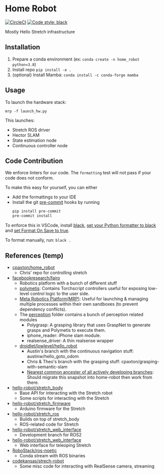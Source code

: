 # Home Robot

[![CircleCI](https://dl.circleci.com/status-badge/img/gh/facebookresearch/home-robot/tree/main.svg?style=shield&circle-token=282f21120e0b390d466913ef0c0a92f0048d52a3)](https://dl.circleci.com/status-badge/redirect/gh/facebookresearch/home-robot/tree/main)
[![Code style: black](https://img.shields.io/badge/code%20style-black-000000.svg)](https://github.com/psf/black)

Mostly Hello Stretch infrastructure

## Installation

1. Prepare a conda environment (ex: `conda create -n home_robot python=3.8`)
1. Install repo `pip install -e .`
1. (optional) Install Mamba: `conda install -c conda-forge mamba`

## Usage
To launch the hardware stack:
```
mrp -f launch_hw.py
```

This launches:
- Stretch ROS driver
- Hector SLAM
- State estimation node
- Continuous controller node

## Code Contribution

We enforce linters for our code. The `formatting` test will not pass if your code does not conform.

To make this easy for yourself, you can either
- Add the formattings to your IDE
- Install the git [pre-commit](https://pre-commit.com/) hooks by running
    ```bash
    pip install pre-commit
    pre-commit install
    ```

To enforce this in VSCode, install [black](https://github.com/psf/black), [set your Python formatter to black](https://code.visualstudio.com/docs/python/editing#_formatting) and [set Format On Save to true](https://code.visualstudio.com/updates/v1_6#_format-on-save).

To format manually, run: `black .`

## References (temp)

- [cpaxton/home_robot](https://github.com/cpaxton/home_robot)
  - Chris' repo for controlling stretch
- [facebookresearch/fairo](https://github.com/facebookresearch/fairo)
  - Robotics platform with a bunch of different stuff
  - [polymetis](https://github.com/facebookresearch/fairo/tree/main/polymetis): Contains Torchscript controllers useful for exposing low-level control logic to the user side.
  - [Meta Robotics Platform(MRP)](https://github.com/facebookresearch/fairo/tree/main/mrp): Useful for launching & managing multiple processes within their own sandboxes (to prevent dependency conflicts).
  - The [perception](https://github.com/facebookresearch/fairo/tree/main/perception) folder contains a bunch of perception related modules
    - Polygrasp: A grasping library that uses GraspNet to generate grasps and Polymetis to execute them.
    - iphone_reader: iPhone slam module.
    - realsense_driver: A thin realsense wrapper
  - [droidlet/lowlevel/hello_robot](https://github.com/facebookresearch/fairo/tree/main/droidlet/lowlevel/hello_robot)
    - Austin's branch with the continuous navigation stuff: austinw/hello_goto_odom
    - Chris & Theo's branch with the grasping stuff: cpaxton/grasping-with-semantic-slam
    - [Nearest common ancester of all actively developing branches](https://github.com/facebookresearch/fairo/tree/c39ec9b99115596a11cb1af93a31f1045f92775e): Should migrate this snapshot into home-robot then work from there.
- [hello-robot/stretch_body](https://github.com/hello-robot/stretch_body)
  - Base API for interacting with the Stretch robot
  - Some scripts for interacting with the Stretch
- [hello-robot/stretch_firmware](https://github.com/hello-robot/stretch_firmware)
  - Arduino firmware for the Stretch
- [hello-robot/stretch_ros](https://github.com/hello-robot/stretch_ros)
  - Builds on top of stretch_body
  - ROS-related code for Stretch
- [hello-robot/stretch_web_interface](https://github.com/hello-robot/stretch_ros2)
  - Development branch for ROS2
- [hello-robot/stretch_web_interface](https://github.com/hello-robot/stretch_web_interface)
  - Web interface for teleoping Stretch
- [RoboStack/ros-noetic](https://github.com/RoboStack/ros-noetic)
  - Conda stream with ROS binaries
- [codekansas/strech-robot](https://github.com/codekansas/stretch-robot)
  - Some misc code for interacting with RealSense camera, streaming

